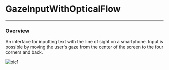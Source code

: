 # GazeInputWithOpticalFlow

---

### Overview

An interface for inputting text with the line of sight on a smartphone. Input is possible by moving the user's gaze from the center of the screen to the four corners and back.


![pic1](https://user-images.githubusercontent.com/103529116/202059503-44dc78ef-5f24-4dc8-bc2b-8d7f8992db26.png)
